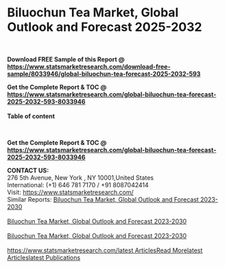 <h1>Biluochun Tea Market, Global Outlook and Forecast 2025-2032</h1><br/><p><strong>Download FREE Sample of this Report @ <a href="https://www.statsmarketresearch.com/download-free-sample/8033946/global-biluochun-tea-forecast-2025-2032-593">https://www.statsmarketresearch.com/download-free-sample/8033946/global-biluochun-tea-forecast-2025-2032-593</a></strong></p><div><b>Get the Complete Report & TOC @ <a href="https://www.statsmarketresearch.com/global-biluochun-tea-forecast-2025-2032-593-8033946">https://www.statsmarketresearch.com/global-biluochun-tea-forecast-2025-2032-593-8033946</a></b></div><br><b>Table of content</b><p><br><div><b>Get the Complete Report & TOC @ <a href="https://www.statsmarketresearch.com/global-biluochun-tea-forecast-2025-2032-593-8033946">https://www.statsmarketresearch.com/global-biluochun-tea-forecast-2025-2032-593-8033946</a></b></div></p> <b>CONTACT US:</b><br>276 5th Avenue, New York , NY 10001,United States<br>International: (+1) 646 781 7170 / +91 8087042414<br>Visit: <a href="https://www.statsmarketresearch.com/">https://www.statsmarketresearch.com/</a><br>Similar Reports: <a href="https://www.statsmarketresearch.com/global-biluochun-tea-forecast-2025-2032-593-8033946">Biluochun Tea Market, Global Outlook and Forecast 2023-2030</a><br/><br/><a href="https://www.statsmarketresearch.com/global-biluochun-tea-forecast-2025-2032-593-8033946">Biluochun Tea Market, Global Outlook and Forecast 2023-2030</a><br/><br/><a href="https://www.statsmarketresearch.com/global-biluochun-tea-forecast-2025-2032-593-8033946">Biluochun Tea Market, Global Outlook and Forecast 2023-2030</a><br/><br/><a href="https://gyeongbokgung.com">https://www.statsmarketresearch.com/</a><a href="https://hallyeomaritime.com">latest Articles</a><a href="https://jingwansa.com">Read More</a><a href=https://nguoiviet.jp/">latest Articles</a><a href="https://www.intelmarketresearch.com/">latest Publications</a>